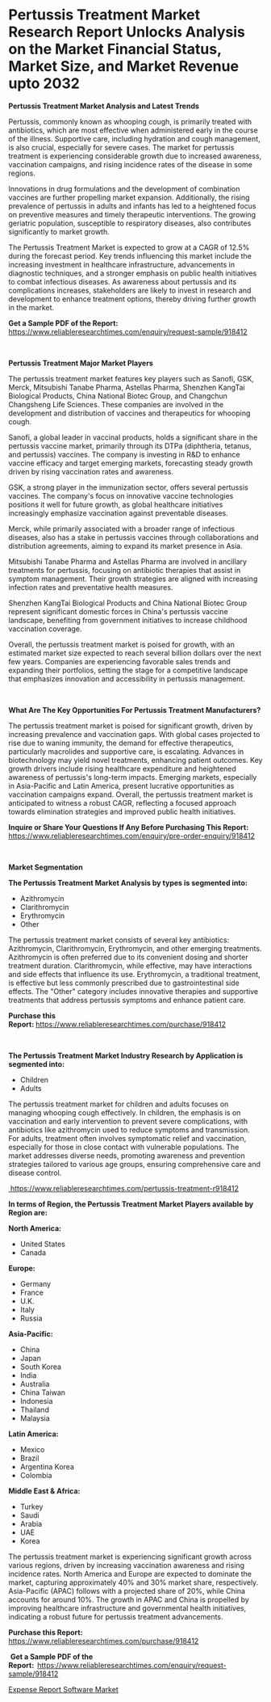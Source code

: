 <p><h1>Pertussis Treatment Market Research Report Unlocks Analysis on the Market Financial Status, Market Size, and Market Revenue upto 2032</h1></p><p><strong>Pertussis Treatment Market Analysis and Latest Trends</strong></p>
<p><p>Pertussis, commonly known as whooping cough, is primarily treated with antibiotics, which are most effective when administered early in the course of the illness. Supportive care, including hydration and cough management, is also crucial, especially for severe cases. The market for pertussis treatment is experiencing considerable growth due to increased awareness, vaccination campaigns, and rising incidence rates of the disease in some regions. </p><p>Innovations in drug formulations and the development of combination vaccines are further propelling market expansion. Additionally, the rising prevalence of pertussis in adults and infants has led to a heightened focus on preventive measures and timely therapeutic interventions. The growing geriatric population, susceptible to respiratory diseases, also contributes significantly to market growth.</p><p>The Pertussis Treatment Market is expected to grow at a CAGR of 12.5% during the forecast period. Key trends influencing this market include the increasing investment in healthcare infrastructure, advancements in diagnostic techniques, and a stronger emphasis on public health initiatives to combat infectious diseases. As awareness about pertussis and its complications increases, stakeholders are likely to invest in research and development to enhance treatment options, thereby driving further growth in the market.</p></p>
<p><strong>Get a Sample PDF of the Report:&nbsp;</strong> <a href="https://www.reliableresearchtimes.com/enquiry/request-sample/918412?utm_campaign=2609&utm_medium=2&utm_source=Github&utm_content=ia&utm_term=06032025&utm_id=pertussis-treatment">https://www.reliableresearchtimes.com/enquiry/request-sample/918412</a></p>
<p>&nbsp;</p>
<p><strong>Pertussis Treatment Major Market Players</strong></p>
<p><p>The pertussis treatment market features key players such as Sanofi, GSK, Merck, Mitsubishi Tanabe Pharma, Astellas Pharma, Shenzhen KangTai Biological Products, China National Biotec Group, and Changchun Changsheng Life Sciences. These companies are involved in the development and distribution of vaccines and therapeutics for whooping cough.</p><p>Sanofi, a global leader in vaccinal products, holds a significant share in the pertussis vaccine market, primarily through its DTPa (diphtheria, tetanus, and pertussis) vaccines. The company is investing in R&D to enhance vaccine efficacy and target emerging markets, forecasting steady growth driven by rising vaccination rates and awareness.</p><p>GSK, a strong player in the immunization sector, offers several pertussis vaccines. The company's focus on innovative vaccine technologies positions it well for future growth, as global healthcare initiatives increasingly emphasize vaccination against preventable diseases.</p><p>Merck, while primarily associated with a broader range of infectious diseases, also has a stake in pertussis vaccines through collaborations and distribution agreements, aiming to expand its market presence in Asia.</p><p>Mitsubishi Tanabe Pharma and Astellas Pharma are involved in ancillary treatments for pertussis, focusing on antibiotic therapies that assist in symptom management. Their growth strategies are aligned with increasing infection rates and preventative health measures.</p><p>Shenzhen KangTai Biological Products and China National Biotec Group represent significant domestic forces in China's pertussis vaccine landscape, benefiting from government initiatives to increase childhood vaccination coverage.</p><p>Overall, the pertussis treatment market is poised for growth, with an estimated market size expected to reach several billion dollars over the next few years. Companies are experiencing favorable sales trends and expanding their portfolios, setting the stage for a competitive landscape that emphasizes innovation and accessibility in pertussis management.</p></p>
<p>&nbsp;</p>
<p><strong>What Are The Key Opportunities For Pertussis Treatment Manufacturers?</strong></p>
<p><p>The pertussis treatment market is poised for significant growth, driven by increasing prevalence and vaccination gaps. With global cases projected to rise due to waning immunity, the demand for effective therapeutics, particularly macrolides and supportive care, is escalating. Advances in biotechnology may yield novel treatments, enhancing patient outcomes. Key growth drivers include rising healthcare expenditure and heightened awareness of pertussis's long-term impacts. Emerging markets, especially in Asia-Pacific and Latin America, present lucrative opportunities as vaccination campaigns expand. Overall, the pertussis treatment market is anticipated to witness a robust CAGR, reflecting a focused approach towards elimination strategies and improved public health initiatives.</p></p>
<p><strong>Inquire or Share Your Questions If Any Before Purchasing This Report:</strong> <a href="https://www.reliableresearchtimes.com/enquiry/pre-order-enquiry/918412?utm_campaign=2609&utm_medium=2&utm_source=Github&utm_content=ia&utm_term=06032025&utm_id=pertussis-treatment">https://www.reliableresearchtimes.com/enquiry/pre-order-enquiry/918412</a></p>
<p>&nbsp;</p>
<p><strong>Market Segmentation</strong></p>
<p><strong>The Pertussis Treatment Market Analysis by types is segmented into:</strong></p>
<p><ul><li>Azithromycin</li><li>Clarithromycin</li><li>Erythromycin</li><li>Other</li></ul></p>
<p><p>The pertussis treatment market consists of several key antibiotics: Azithromycin, Clarithromycin, Erythromycin, and other emerging treatments. Azithromycin is often preferred due to its convenient dosing and shorter treatment duration. Clarithromycin, while effective, may have interactions and side effects that influence its use. Erythromycin, a traditional treatment, is effective but less commonly prescribed due to gastrointestinal side effects. The "Other" category includes innovative therapies and supportive treatments that address pertussis symptoms and enhance patient care.</p></p>
<p><strong>Purchase this Report:&nbsp;</strong><a href="https://www.reliableresearchtimes.com/purchase/918412?utm_campaign=2609&utm_medium=2&utm_source=Github&utm_content=ia&utm_term=06032025&utm_id=pertussis-treatment">https://www.reliableresearchtimes.com/purchase/918412</a></p>
<p>&nbsp;</p>
<p><strong>The Pertussis Treatment Market Industry Research by Application is segmented into:</strong></p>
<p><ul><li>Children</li><li>Adults</li></ul></p>
<p><p>The pertussis treatment market for children and adults focuses on managing whooping cough effectively. In children, the emphasis is on vaccination and early intervention to prevent severe complications, with antibiotics like azithromycin used to reduce symptoms and transmission. For adults, treatment often involves symptomatic relief and vaccination, especially for those in close contact with vulnerable populations. The market addresses diverse needs, promoting awareness and prevention strategies tailored to various age groups, ensuring comprehensive care and disease control.</p></p>
<p><a href="https://www.reliableresearchtimes.com/pertussis-treatment-r918412?utm_campaign=2609&utm_medium=2&utm_source=Github&utm_content=ia&utm_term=06032025&utm_id=pertussis-treatment">&nbsp;https://www.reliableresearchtimes.com/pertussis-treatment-r918412</a></p>
<p><strong>In terms of Region, the Pertussis Treatment Market Players available by Region are:</strong></p>
<p>
    <p> <strong> North America: </strong>
        <ul>
            <li>United States</li>
            <li>Canada</li>
        </ul>
        </p> 
    <p> <strong> Europe: </strong>
        <ul>
            <li>Germany</li>
            <li>France</li>
            <li>U.K.</li>
            <li>Italy</li>
            <li>Russia</li>
        </ul>
        </p> 
    <p> <strong> Asia-Pacific: </strong>
        <ul>
            <li>China</li>
            <li>Japan</li>
            <li>South Korea</li>
            <li>India</li>
            <li>Australia</li>
            <li>China Taiwan</li>
            <li>Indonesia</li>
            <li>Thailand</li>
            <li>Malaysia</li>
        </ul>
        </p> 
    <p> <strong> Latin America: </strong>
        <ul>
            <li>Mexico</li>
            <li>Brazil</li>
            <li>Argentina Korea</li>
            <li>Colombia</li>
        </ul>
        </p> 
    <p> <strong> Middle East & Africa: </strong>
        <ul>
            <li>Turkey</li>
            <li>Saudi</li>
            <li>Arabia</li>
            <li>UAE</li>
            <li>Korea</li>
        </ul>
    </p>
    </p>
<p><p>The pertussis treatment market is experiencing significant growth across various regions, driven by increasing vaccination awareness and rising incidence rates. North America and Europe are expected to dominate the market, capturing approximately 40% and 30% market share, respectively. Asia-Pacific (APAC) follows with a projected share of 20%, while China accounts for around 10%. The growth in APAC and China is propelled by improving healthcare infrastructure and governmental health initiatives, indicating a robust future for pertussis treatment advancements.</p></p>
<p><strong>Purchase this Report: </strong><a href="https://www.reliableresearchtimes.com/purchase/918412?utm_campaign=2609&utm_medium=2&utm_source=Github&utm_content=ia&utm_term=06032025&utm_id=pertussis-treatment">https://www.reliableresearchtimes.com/purchase/918412</a></p>
<p>&nbsp;<strong>Get a Sample PDF of the Report:&nbsp;&nbsp;</strong><a href="https://www.reliableresearchtimes.com/enquiry/request-sample/918412?utm_campaign=2609&utm_medium=2&utm_source=Github&utm_content=ia&utm_term=06032025&utm_id=pertussis-treatment">https://www.reliableresearchtimes.com/enquiry/request-sample/918412</a></p>
<p><strong></strong></p>
<p><p><a href="https://github.com/lisaeichler20775/Market-Research-Report-List-1/blob/main/expense-report-software-market.md?utm_campaign=2609&utm_medium=2&utm_source=Github&utm_content=ia&utm_term=06032025&utm_id=pertussis-treatment">Expense Report Software Market</a></p></p>